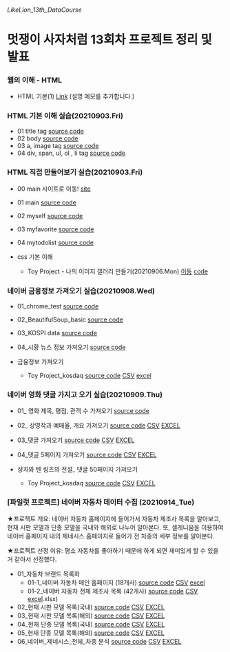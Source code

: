###### LikeLion_13th_DataCourse
# 멋쟁이 사자처럼 13회차 프로젝트 정리 및 발표


### 웹의 이해 - HTML
  * HTML 기본(1) [Link](https://git-scm.com/)
  (설명 메모를 추가합니다.)

### HTML 기본 이해 실습(20210903.Fri)
  * 01 tltle tag [source code](https://github.com/sjungk/LikeLion_13th_DataCourse/blob/main/web_html/html_title.html)
  * 02 body [source code](https://github.com/sjungk/LikeLion_13th_DataCourse/blob/main/web_html/html_body.html)
  * 03 a, image tag [source code](https://github.com/sjungk/LikeLion_13th_DataCourse/blob/main/web_html/03_html_link_image.html)
  * 04 div, span, ul, ol , li tag [source code](https://github.com/sjungk/LikeLion_13th_DataCourse/blob/main/web_html/04_html_div_span.html)

### HTML 직접 만들어보기 실습(20210903.Fri)
  * 00 main 사이트로 이동! [site](https://sjungk.github.io/LikeLion_13th_DataCourse/03_mission/01_main.html)
  * 01 main [source code](https://github.com/sjungk/LikeLion_13th_DataCourse/blob/main/03_mission/01_main.html)
  * 02 myself [source code](https://github.com/sjungk/LikeLion_13th_DataCourse/blob/main/03_mission/02_myself.html)
  * 03 myfavorite [source code](https://github.com/sjungk/LikeLion_13th_DataCourse/blob/03_mission/03_myfavorite.html)
  * 04 mytodolist [source code](https://github.com/sjungk/LikeLion_13th_DataCourse/blob/03_mission/04_mytodolist.html)

  * css 기본 이해
     * Toy Project - 나의 이미지 갤러리 만들기(20210906.Mon) [이동](https://sjungk.github.io/LikeLion_13th_DataCourse/02%20css_gallery/14_img_gallery.html) [code](https://github.com/sjungk/LikeLion_13th_DataCourse/blob/main/02%20css_gallery/14_img_gallery.html)

### 네이버 금융정보 가져오기 실습(20210908.Wed)
  * 01_chrome_test [source code](https://github.com/sjungk/LikeLion_13th_DataCourse/blob/main/05_kosdaq/01_chrome_test.py)
  * 02_BeautifulSoup_basic [source code](https://github.com/sjungk/LikeLion_13th_DataCourse/blob/main/05_kosdaq/01_chrome_test.py)
  * 03_KOSPI data [source code](https://github.com/sjungk/LikeLion_13th_DataCourse/blob/main/05_kosdaq/05_stock_get.py)
  * 04_시황 뉴스 정보 가져오기 [source code](https://github.com/sjungk/LikeLion_13th_DataCourse/blob/main/05_kosdaq/06_kosdaq_get.py)
  
  * 금융정보 가져오기
    * Toy Project_kosdaq [source code](https://github.com/sjungk/LikeLion_13th_DataCourse/blob/main/05_kosdaq/08_re_kosdaq.py)  [CSV](https://github.com/sjungk/LikeLion_13th_DataCourse/blob/main/05_kosdaq/%EC%BD%94%EC%8A%A4%EB%8B%A5%EC%A0%95%EB%B3%B4.csv)  [excel](https://github.com/sjungk/LikeLion_13th_DataCourse/blob/main/05_kosdaq/%EC%BD%94%EC%8A%A4%EB%8B%A5%EC%A0%95%EB%B3%B4.xlsx)

### 네이버 영화 댓글 가지고 오기 실습(20210909.Thu)
  * 01_ 영화 제목, 평점, 관객 수 가져오기 [source code](https://github.com/sjungk/LikeLion_13th_DataCourse/blob/main/04_movie_review/07_movie_info_get.py)
  * 02_ 상영작과 예매율, 개요 가져오기 [source code](https://github.com/sjungk/LikeLion_13th_DataCourse/blob/main/04_movie_review/09_movie_01.py)  [CSV](https://github.com/sjungk/LikeLion_13th_DataCourse/blob/main/04_movie_review/%EB%84%A4%EC%9D%B4%EB%B2%84%20%EC%98%81%ED%99%94.csv)  [EXCEL](https://github.com/sjungk/LikeLion_13th_DataCourse/blob/main/04_movie_review/%EB%84%A4%EC%9D%B4%EB%B2%84%20%EC%98%81%ED%99%94.xlsx)
  * 03_댓글 가져오기 [source code](https://github.com/sjungk/LikeLion_13th_DataCourse/blob/main/04_movie_review/10_review.py)  [CSV](https://github.com/sjungk/LikeLion_13th_DataCourse/blob/main/04_movie_review/%EB%8C%93%EA%B8%80.csv)  [EXCEL](https://github.com/sjungk/LikeLion_13th_DataCourse/blob/main/04_movie_review/%EB%8C%93%EA%B8%80.xlsx)
  * 04_댓글 5페이지 가져오기 [source code](https://github.com/sjungk/LikeLion_13th_DataCourse/blob/main/04_movie_review/12_multipage.py)  [CSV](https://github.com/sjungk/LikeLion_13th_DataCourse/blob/main/04_movie_review/%EB%8C%93%EA%B8%80_5.csv)  [EXCEL](https://github.com/sjungk/LikeLion_13th_DataCourse/blob/main/04_movie_review/%EB%8C%93%EA%B8%80_5.xlsx)
 
  * 샹치와 텐 링즈의 전설_ 댓글 50페이지 가져오기
    * Toy Project_kosdaq [source code](https://github.com/sjungk/LikeLion_13th_DataCourse/blob/main/04_movie_review/14_mission.py)  [CSV](https://github.com/sjungk/LikeLion_13th_DataCourse/blob/main/04_movie_review/%EC%83%B9%EC%B9%98_%EB%8C%93%EA%B8%80.csv)  [EXCEL](https://github.com/sjungk/LikeLion_13th_DataCourse/blob/main/04_movie_review/%EC%83%B9%EC%B9%98_%EB%8C%93%EA%B8%80.xlsx)
  
### [파일럿 프로젝트] 네이버 자동차 데이터 수집 (20210914_Tue)
  ★프로젝트 개요: 네이버 자동차 홈페이지에 들어가서 자동차 제조사 목록을 알아보고, 현재 시판 모델과 단종 모델을 국내와 해외로 나누어 알아본다.
                  또, 셀레니움을 이용하여 네이버 홈페이지 내의 제네시스 홈페이지로 들어가 전 차종의 세부 정보를 알아본다.               
  
  ★프로젝트 선정 이유: 평소 자동차를 좋아하기 때문에 하게 되면 재미있게 할 수 있을 거 같아서 선정했다.
  
  * 01_자동차 브랜드 목록화 
     * 01-1_네이버 자동차 메인 홈페이지 (18개사) [source code](https://github.com/sjungk/LikeLion_13th_DataCourse/blob/main/naver_car/01_naver_car.ipynb) [CSV](https://github.com/sjungk/LikeLion_13th_DataCourse/blob/main/naver_car/%EB%84%A4%EC%9D%B4%EB%B2%84_%EC%9E%90%EB%8F%99%EC%B0%A8_%ED%99%88(%EA%B5%AD%EB%82%B4).csv) [excel](https://github.com/sjungk/LikeLion_13th_DataCourse/blob/main/naver_car/%EB%84%A4%EC%9D%B4%EB%B2%84_%EC%9E%90%EB%8F%99%EC%B0%A8_%ED%99%88(%EA%B5%AD%EB%82%B4).xlsx)
     * 01-2_네이버 자동차 전체 제조사 목록 (42개사) [source code](https://github.com/sjungk/LikeLion_13th_DataCourse/blob/main/naver_car/01_naver_car.ipynb) [CSV](https://github.com/sjungk/LikeLion_13th_DataCourse/blob/main/naver_car/%EB%84%A4%EC%9D%B4%EB%B2%84_%EC%A0%84%EC%B2%B4_%EC%A0%9C%EC%A1%B0%EC%82%AC(%EA%B5%AD%EB%82%B4).csv) [excel](https://github.com/sjungk/LikeLion_13th_DataCourse/blob/main/naver_car/%EB%84%A4%EC%9D%B4%EB%B2%84_%EC%A0%84%EC%B2%B4_%EC%A0%9C%EC%A1%B0%EC%82%AC(%EA%B5%AD%EB%82%B4).xlsx).xlsx)
  * 02_현재 시판 모델 목록(국내) [source code](https://github.com/sjungk/LikeLion_13th_DataCourse/blob/main/naver_car/02_naver_car.ipynb) [CSV](https://github.com/sjungk/LikeLion_13th_DataCourse/blob/main/naver_car/%EB%84%A4%EC%9D%B4%EB%B2%84_%ED%98%84%EC%9E%AC_%EC%8B%9C%ED%8C%90%EC%B0%A8(%EA%B5%AD%EB%82%B4).csv) [EXCEL](https://github.com/sjungk/LikeLion_13th_DataCourse/blob/main/naver_car/%EB%84%A4%EC%9D%B4%EB%B2%84_%ED%98%84%EC%9E%AC_%EC%8B%9C%ED%8C%90%EC%B0%A8(%EA%B5%AD%EB%82%B4).xlsx)
  * 03_현재 시판 모델 목록(해외) [source code](https://github.com/sjungk/LikeLion_13th_DataCourse/blob/main/naver_car/03_naver_car.ipynb) [CSV](https://github.com/sjungk/LikeLion_13th_DataCourse/blob/main/naver_car/%EB%84%A4%EC%9D%B4%EB%B2%84_%ED%98%84%EC%9E%AC_%EC%8B%9C%ED%8C%90%EC%B0%A8(%ED%95%B4%EC%99%B8).csv) [EXCEL](https://github.com/sjungk/LikeLion_13th_DataCourse/blob/main/naver_car/%EB%84%A4%EC%9D%B4%EB%B2%84_%ED%98%84%EC%9E%AC_%EC%8B%9C%ED%8C%90%EC%B0%A8(%ED%95%B4%EC%99%B8).xlsx)
  * 04_현재 단종 모델 목록(국내) [source code](https://github.com/sjungk/LikeLion_13th_DataCourse/blob/main/naver_car/02_naver_car.ipynb) [CSV](https://github.com/sjungk/LikeLion_13th_DataCourse/blob/main/naver_car/%EB%84%A4%EC%9D%B4%EB%B2%84_%EB%8B%A8%EC%A2%85_%EC%9E%90%EB%8F%99%EC%B0%A8(%EA%B5%AD%EB%82%B4).csv) [EXCEL](https://github.com/sjungk/LikeLion_13th_DataCourse/blob/main/naver_car/%EB%84%A4%EC%9D%B4%EB%B2%84_%EB%8B%A8%EC%A2%85_%EC%9E%90%EB%8F%99%EC%B0%A8(%EA%B5%AD%EB%82%B4).xlsx)
  * 05_현재 단종 모델 목록(해외) [source code](https://github.com/sjungk/LikeLion_13th_DataCourse/blob/main/naver_car/03_naver_car.ipynb) [CSV](https://github.com/sjungk/LikeLion_13th_DataCourse/blob/main/naver_car/%EB%84%A4%EC%9D%B4%EB%B2%84_%EB%8B%A8%EC%A2%85_%EC%9E%90%EB%8F%99%EC%B0%A8(%ED%95%B4%EC%99%B8).csv) [EXCEL](https://github.com/sjungk/LikeLion_13th_DataCourse/blob/main/naver_car/%EB%84%A4%EC%9D%B4%EB%B2%84_%EB%8B%A8%EC%A2%85_%EC%9E%90%EB%8F%99%EC%B0%A8(%ED%95%B4%EC%99%B8).xlsx)
  * 06_네이버_제네시스_전체_차종 분석 [source code](https://github.com/sjungk/LikeLion_13th_DataCourse/blob/main/naver_car/04_naver_car_detail.ipynb)  [CSV](https://github.com/sjungk/LikeLion_13th_DataCourse/blob/main/naver_car/%EB%84%A4%EC%9D%B4%EB%B2%84_%EC%A0%9C%EB%84%A4%EC%8B%9C%EC%8A%A4.csv) [EXCEL](https://github.com/sjungk/LikeLion_13th_DataCourse/blob/main/naver_car/%EB%84%A4%EC%9D%B4%EB%B2%84_%EC%A0%9C%EB%84%A4%EC%8B%9C%EC%8A%A4.xlsx)
